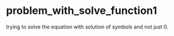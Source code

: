 # problem_with_solve_function1
trying to solve the equation with solution of symbols and not just 0.
